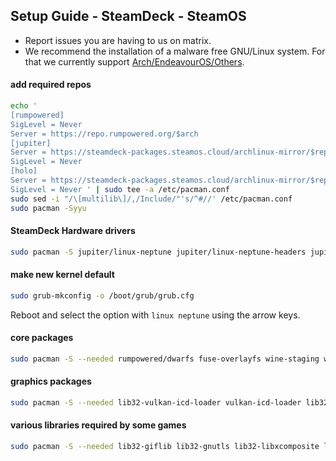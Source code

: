 ## Setup Guide - SteamDeck - SteamOS

- Report issues you are having to us on matrix.
- We recommend the installation of a malware free GNU/Linux system. For that we currently support [Arch/EndeavourOS/Others](arch.md).

#### add required repos

```sh
echo '
[rumpowered]
SigLevel = Never
Server = https://repo.rumpowered.org/$arch
[jupiter]
Server = https://steamdeck-packages.steamos.cloud/archlinux-mirror/$repo/os/$arch
SigLevel = Never
[holo]
Server = https://steamdeck-packages.steamos.cloud/archlinux-mirror/$repo/os/$arch
SigLevel = Never ' | sudo tee -a /etc/pacman.conf
sudo sed -i "/\[multilib\]/,/Include/"'s/^#//' /etc/pacman.conf
sudo pacman -Syyu
```

#### SteamDeck Hardware drivers

```sh
sudo pacman -S jupiter/linux-neptune jupiter/linux-neptune-headers jupiter/linux-firmware-neptune jupiter/jupiter-hw-support rumpowered/sc-controller
```

#### make new kernel default

```sh
sudo grub-mkconfig -o /boot/grub/grub.cfg
```

Reboot and select the option with `linux neptune` using the arrow keys.


#### core packages
```sh
sudo pacman -S --needed rumpowered/dwarfs fuse-overlayfs wine-staging wine-mono openssl-1.1
```

#### graphics packages
```sh
sudo pacman -S --needed lib32-vulkan-icd-loader vulkan-icd-loader lib32-vulkan-radeon vulkan-radeon
```

#### various libraries required by some games
```sh
sudo pacman -S --needed lib32-giflib lib32-gnutls lib32-libxcomposite lib32-libxinerama lib32-libxslt lib32-mpg123 lib32-v4l-utils lib32-alsa-lib lib32-alsa-plugins lib32-libpulse lib32-openal lib32-zlib giflib libgphoto2 libxcrypt-compat zlib gst-plugins-base gst-plugins-good gst-plugins-ugly gst-plugins-bad gstreamer-vaapi gst-libav
```

